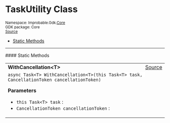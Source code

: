 
# TaskUtility Class
<sup>
Namespace: Improbable.Gdk.<a href="{{urlRoot}}/api/core-index">Core</a><br/>
GDK package: Core<br/>
<a href="https://www.github.com/spatialos/gdk-for-unity/blob/88a422dc255ef1d47ee9385f226ca439f31c000b/workers/unity/Packages/io.improbable.gdk.core/Utility/TaskUtility.cs/#L7">Source</a>
<style>
a code {
                    padding: 0em 0.25em!important;
}
code {
                    background-color: #ffffff!important;
}
</style>
</sup>
<nav id="pageToc" class="page-toc"><ul><li><a href="#static-methods">Static Methods</a>
</ul></nav>











</p>
<hr style="width:100%; border-top-color:#d8d8d8" />
#### Static Methods


</p>




<table width="100%">
    <tr>
        <td style="border-right:none"><a id="withcancellation-t-this-task-t-cancellationtoken"></a><b>WithCancellation&lt;T&gt;</b></td>
        <td style="border-left:none; text-align:right"><a href="https://www.github.com/spatialos/gdk-for-unity/blob/88a422dc255ef1d47ee9385f226ca439f31c000b/workers/unity/Packages/io.improbable.gdk.core/Utility/TaskUtility.cs/#L9">Source</a></td>
    </tr>
    <tr>
        <td colspan="2">
<code>async Task&lt;T&gt; WithCancellation&lt;T&gt;(this Task&lt;T&gt; task, CancellationToken cancellationToken)</code></p>



</p>

<b>Parameters</b>

<ul>
<li><code>this Task&lt;T&gt; task</code> : </li>
<li><code>CancellationToken cancellationToken</code> : </li>
</ul>





</td>
    </tr>
</table>







